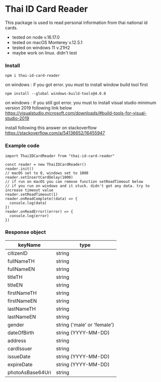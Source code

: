 # Thai ID Card Reader

This package is used to read personal information from thai national id cards.
- tested on node v.16.17.0
- tested on macOS Monterey v.12.5.1
- tested on windows 11 v.21H2
- maybe work on linux. didn't test
### Install
```
npm i thai-id-card-reader
```

on windows : if you got error. you must to install window build tool first
```
npm install --global windows-build-tools@4.0.0
```
on windows : if you still got error. you must to install visual studio minimum version 2019 following link below 
https://visualstudio.microsoft.com/downloads/#build-tools-for-visual-studio-2019

install following this answer on stackoverflow
https://stackoverflow.com/a/54136652/16455947


### Example code
```
import ThaiIDCardReader from "thai-id-card-reader"

const reader = new ThaiIDCardReader()
reader.init()
// macOS set to 0, windows set to 1000
reader.setInsertCardDelay(1000) 
// if run on macOS you can remove function setReadTimeout below
// if you run on windows and it stuck. didn't get any data. try to increase timeout value
reader.setReadTimeout(1) 
reader.onReadComplete((data) => {
  console.log(data)
})
reader.onReadError((error) => {
  console.log(error)
})

```

### Response object 
| keyName | type |  
| --- | --- |
| citizenID    | string |
| fullNameTH | string |
| fullNameEN | string |
| titleTH | string |
| titleEN | string |
| firstNameTH | string |
| firstNameEN | string |
| lastNameTH | string |
| lastNameEN | string |
| gender | string ('male' or 'female') |
| dateOfBirth | string (YYYY-MM-DD)|
| address | string |
| cardIssuer | string |
| issueDate | string (YYYY-MM-DD)|
| expireDate | string (YYYY-MM-DD)|
| photoAsBase64Uri | string |

